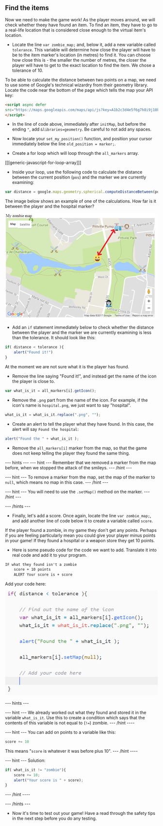 ## Find the items

Now we need to make the game work! As the player moves around, we will check whether theey have found an item. To find an item, they have to go to a real-life location that is considered close enough to the virtual item's location.

+ Locate the line `var zombie_map;` and, below it, add a new variable called `tolerance`. This variable will determine how close the player will have to be to the item marker's location (in metres) to find it. You can choose how close this is - the smaller the number of metres, the closer the player will have to get to the exact location to find the item. We chose a tolerance of 10.

To be able to calculate the distance between two points on a map, we need to use some of Google's technical wizardry from their geometry library. Locate the code near the bottom of the page which tells the map your API key:

```html
<script async defer
src="https://maps.googleapis.com/maps/api/js?key=A1b2c3d4e5f6g7h8i9j10k11&callback=initMap">
</script>
```

+ In the line of code above, immediately after `initMap`, but before the ending `"`, add `&libraries=geometry`. Be careful to not add any spaces.

+ Now locate your `set_my_position()` function, and position your cursor immediately below the line `old_position = marker;`.

+ Create a for loop which will loop through the `all_markers` array.

[[[generic-javascript-for-loop-array]]]

+ Inside your loop, use the following code to calculate the distance between the current position (`pos`) and the marker we are currently examining:

```javascript
var distance = google.maps.geometry.spherical.computeDistanceBetween(pos, all_markers[i].getPosition());
```

The image below shows an example of one of the calculations. How far is it between the player and the hospital marker?

![What we are calculating](images/what-we-are-calculating.png)

+ Add an `if` statement immediately below to check whether the distance between the player and the marker we are currently examining is less than the tolerance. It should look like this:

```javascript
if( distance < tolerance ){
    alert("Found it!")
}
```

At the moment we are not sure what it is the player has found.

+ Remove the line saying "Found it!", and instead get the name of the icon the player is close to.

```javascript
var what_is_it = all_markers[i].getIcon();
```

+ Remove the `.png` part from the name of the icon. For example, if the icon's name is `hospital.png`, we just want to say "hospital".

```javascript
what_is_it = what_is_it.replace(".png", "");

```

+ Create an alert to tell the player what they have found. In this case, the alert will say `Found the hospital`:

```javascript
alert("Found the " + what_is_it );
```

+ Remove the `all_markers[i]` marker from the map, so that the game does not keep telling the player they found the same thing.

\--- hints \--- \--- hint \--- Remember that we removed a marker from the map before, when we stopped the attack of the smileys. \--- /hint \---

\--- hint \--- To remove a marker from the map, set the map of the marker to `null`, which means no map in this case. \--- /hint \---

\--- hint \--- You will need to use the `.setMap()` method on the marker. \--- /hint \---

\--- /hints \---

+ Finally, let's add a score. Once again, locate the line `var zombie_map;`, and add another line of code below it to create a variable called `score`.

If the player found a zombie, in my game they don't get any points. Perhaps if you are feeling particularly mean you could give your player minus points in your game! If they found a hospital or a weapon store they get 10 points.

+ Here is some pseudo code for the code we want to add. Translate it into real code and add it to your program.

```html
IF what they found isn't a zombie
    score + 10 points
    ALERT Your score is + score
```

Add your code here:

![Add a score](images/add-score.png)

\--- hints \---

\--- hint \--- We already worked out what they found and stored it in the variable `what_is_it`. Use this to create a condition which says that the contents of this variable is not equal to (`!=`) zombie. \--- /hint \----

\--- hint \--- You can add on points to a variable like this:

```javascript
score += 10
```

This means "`score` is whatever it was before plus 10". \--- /hint \----

\--- hint \--- Solution:

```javascript
if( what_is_it != "zombie"){
    score += 10;
    alert("Your score is " + score);
}
```

\--- /hint \----

\--- /hints \---

+ Now it's time to test out your game! Have a read through the safety tips in the next step before you do any testing.